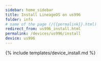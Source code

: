 ```yaml
---
sidebar: home_sidebar
title: Install LineageOS on us996
folder: info
# name of the page (/{{permalink}}.html)
redirect_from: us996_install.html
permalink: /devices/us996/install
device: us996
---
```

{% include templates/device_install.md %}
